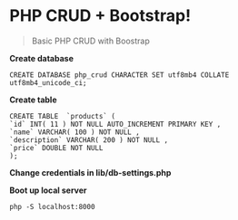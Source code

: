 PHP CRUD + Bootstrap!
===================

> Basic PHP CRUD with Boostrap

**Create database**

    CREATE DATABASE php_crud CHARACTER SET utf8mb4 COLLATE utf8mb4_unicode_ci;

**Create table**
    
    CREATE TABLE  `products` (
    `id` INT( 11 ) NOT NULL AUTO_INCREMENT PRIMARY KEY ,
    `name` VARCHAR( 100 ) NOT NULL ,
    `description` VARCHAR( 200 ) NOT NULL ,
    `price` DOUBLE NOT NULL
    );

**Change credentials in lib/db-settings.php**

**Boot up local server**

    php -S localhost:8000